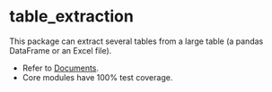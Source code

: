 # table_extraction
This package can extract several tables from a large table (a pandas DataFrame or an Excel file).

* Refer to <a href="https://jaywan-chung.github.io/table_extraction/build/html/index.html" taget="_blank">Documents</a>.
* Core modules have 100% test coverage.